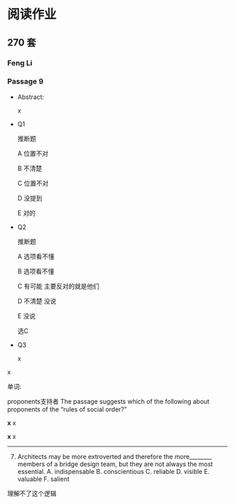 # 阅读作业

## 270 套

### Feng Li

### Passage 9

* Abstract: 

  x

* Q1

  推断题

  A	位置不对

  B	不清楚

  C	位置不对

  D	没提到

  E	对的

* Q2

  推断题

  A	选项看不懂

  B	选项看不懂

  C	有可能 主要反对的就是他们

  D	不清楚 没说

  E	没说

  选C

* Q3

  x

  

x

单词:

proponents支持者	The passage suggests which of the following about proponents of the “rules of social order?”

__x__ x

__x__ x



----

7. Architects may be more extroverted and therefore the more________ members of a bridge
design team, but they are not always the most essential.
A. indispensable
B. conscientious
C. reliable
D. visible
E. valuable
F. salient

理解不了这个逻辑

